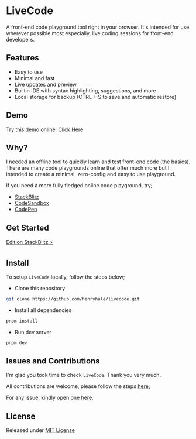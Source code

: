 # LiveCode

A front-end code playground tool right in your browser. It's intended for use wherever possible most especially, live coding sessions for front-end developers.

## Features

- Easy to use
- Minimal and fast
- Live updates and preview
- Builtin IDE with syntax highlighting, suggestions, and more
- Local storage for backup (CTRL + S to save and automatic restore)

## Demo

Try this demo online: [Click Here](https://henryhale.github.io/livecode)

## Why?

I needed an offline tool to quickly learn and test front-end code (the basics). There are many code playgrounds online that offer much more but I intended to create a minimal, zero-config and easy to use playground.

If you need a more fully fledged online code playground, try;

- [StackBlitz](https://stackblitz.com)
- [CodeSandbox](https://codesandbox.io)
- [CodePen](https://codepen.io)

## Get Started

[Edit on StackBlitz ⚡️](https://stackblitz.com/github/henryhale/livecode)

## Install

To setup `LiveCode` locally, follow the steps below;

- Clone this repository

```sh
git clone https://github.com/henryhale/livecode.git
```

- Install all dependencies

```sh
pnpm install
```

- Run dev server

```sh
pnpm dev
```

## Issues and Contributions

I'm glad you took time to check `LiveCode`. Thank you very much.

All contributions are welcome, please follow the steps [here](https://github.com/henryhale/livecode/CONTRIBUTING.md);

For any issue, kindly open one [here](https://github.com/henryhale/livecode/issues).

## License

Released under [MIT License](./LICENSE.md)
